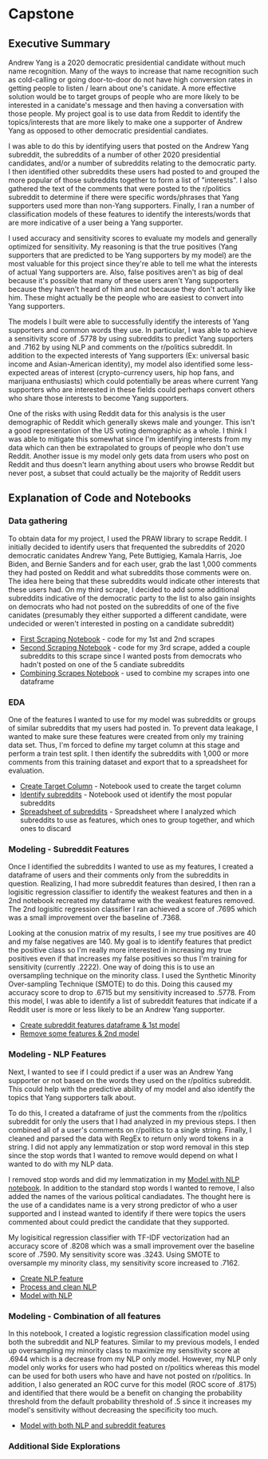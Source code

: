 # Capstone

## Executive Summary
Andrew Yang is a 2020 democratic presidential candidate without much name recognition. Many of the ways to increase that name recognition such as cold-calling or going door-to-door do not have high conversion rates in getting people to listen / learn about one's canidate. A more effective solution would be to target groups of people who are more likely to be interested in a canidate's message and then having a conversation with those people. My project goal is to use data from Reddit to identify the topics/interests that are more likely to make one a supporter of Andrew Yang as opposed to other democratic presidential candiates.

I was able to do this by identifying users that posted on the Andrew Yang subreddit, the subreddits of a number of other 2020 presidential candidates, and/or a number of subreddits relating to the democratic party. I then identified other subreddits these users had posted to and grouped the more popular of those subreddits together to form a list of "interests". I also gathered the text of the comments that were posted to the r/politics subreddit to determine if there were specific words/phrases that Yang supporters used more than non-Yang supporters. Finally, I ran a number of classification models of these features to identify the interests/words that are more indicative of a user being a Yang supporter.

I used accuracy and sensitivity scores to evaluate my models and generally optimized for sensitivity. My reasoning is that the true positives (Yang supporters that are predicted to be Yang supporters by my model) are the most valuable for this project since they're able to tell me what the interests of actual Yang supporters are. Also, false positives aren't as big of deal because it's possible that many of these users aren't Yang supporters because they haven't heard of him and not because they don't actually like him. These might actually be the people who are easiest to convert into Yang supporters.

The models I built were able to successfully identify the interests of Yang supporters and common words they use. In particular, I was able to achieve a sensitivity score of .5778 by using subreddits to predict Yang supporters and .7162 by using NLP and comments on the r/politics subreddit. In addition to the expected interests of Yang supporters (Ex: universal basic income and Asian-American identity), my model also identified some less-expected areas of interest (crypto-currency users, hip hop fans, and marijuana enthusiasts) which could potentially be areas where current Yang supporters who are interested in these fields could perhaps convert others who share those interests to become Yang supporters.

One of the risks with using Reddit data for this analysis is the user demographic of Reddit which generally skews male and younger. This isn't a good representation of the US voting demographic as a whole. I think I was able to mitigate this somewhat since I'm identifying interests from my data which can then be extrapolated to groups of people who don't use Reddit. Another issue is my model only gets data from users who post on Reddit and thus doesn't learn anything about users who browse Reddit but never post, a subset that could actually be the majority of Reddit users

## Explanation of Code and Notebooks

### Data gathering
To obtain data for my project, I used the PRAW library to scrape Reddit. I initially decided to identify users that frequented the subreddits of 2020 democratic canidates Andrew Yang, Pete Buttigieg, Kamala Harris, Joe Biden, and Bernie Sanders and for each user, grab the last 1,000 comments they had posted on Reddit and what subreddits those comments were on. The idea here being that these subreddits would indicate other interests that these users had. On my third scrape, I decided to add some additional subreddits indicative of the democratic party to the list to also gain insights on democrats who had not posted on the subreddits of one of the five canidates (presumably they either supported a different candidate, were undecided or weren't interested in posting on a candidate subreddit)

* [First Scraping Notebook](1_First_Scraping_Notebook.ipynb) - code for my 1st and 2nd scrapes
* [Second Scraping Notebook](2_Second_Scraping_Notebook.ipynb) - code for my 3rd scrape, added a couple subreddits to this scrape since I wanted posts from democrats who hadn't posted on one of the 5 candiate subreddits
* [Combining Scrapes Notebook](3_Combine_Scrapes.ipynb) - used to combine my scrapes into one dataframe

### EDA
One of the features I wanted to use for my model was subreddits or groups of similar subreddits that my users had posted in. To prevent data leakage, I wanted to make sure these features were created from only my training data set. Thus, I'm forced to define my target column at this stage and perform a train test split. I then identify the subreddits with 1,000 or more comments  from this training dataset and export that to a spreadsheet for evaluation.

* [Create Target Column](4_Create_Target_Column.ipynb) - Notebook used to create the target column
* [Identify subreddits](5_Subreddit_Group) - Notebook used ot identify the most popular subreddits
* [Spreadsheet of subreddits](fin_subreddit_group.numbers) - Spreadsheet where I analyzed which subreddits to use as features, which ones to group together, and which ones to discard

### Modeling - Subreddit Features
Once I identified the subreddits I wanted to use as my features, I created a dataframe of users and their comments only from the subreddits in question. Realizing, I had more subreddit features than desired, I then ran a logisitic regression classifier to identify the weakest features and then in a 2nd notebook recreated my dataframe with the weakest features removed. The 2nd logisitic regression classifier I ran achieved a score of .7695 which was a small improvement over the baseline of .7368.

Looking at the conusion matrix of my results, I see my true positives are 40 and my false negatives are 140. My goal is to identify features that predict the positive class so I'm really more interested in increasing my true positives even if that increases my false positives so thus I'm training for sensitivity (currently .2222). One way of doing this is to use an oversampling technique on the minority class. I used the Synthetic Minority Over-sampling Technique (SMOTE) to do this. Doing this caused my accuracy score to drop to .6715 but my sensitivity increased to .5778. From this model, I was able to identify a list of subreddit features that indicate if a Reddit user is more or less likely to be an Andrew Yang supporter.

* [Create subreddit features dataframe & 1st model](6_Subreddit_Features_&_First_Model.ipynb)
* [Remove some features & 2nd model](7_Remove_features_&_2nd_model.ipynb)

### Modeling - NLP Features
Next, I wanted to see if I could predict if a user was an Andrew Yang supporter or not based on the words they used on the r/politics subreddit. This could help with the predictive ability of my model and also identify the topics that Yang supporters talk about.

To do this, I created a dataframe of just the comments from the r/politics subreddit for only the users that I had analyzed in my previous steps. I then combined all of a user's comments on r/politics to a single string. Finally, I cleaned and parsed the data with RegEx to return only word tokens in a string. I did not apply any lemmatization or stop word removal in this step since the stop words that I wanted to remove would depend on what I wanted to do with my NLP data.

I removed stop words and did my lemmatization in my [Model with NLP notebook](10_NLP_model.ipynb). In addition to the standard stop words I wanted to remove, I also added the names of the various political candiadates. The thought here is the use of a candidates name is a very strong predictor of who a user supported and I instead wanted to identify if there were topics the users commented about could predict the candidate that they supported. 

My logisitical regression classifier with TF-IDF vectorization had an accuracy score of .8208 which was a small improvement over the baseline score of .7590. My sensitivity score was .3243. Using SMOTE to oversample my minority class, my sensitivity score increased to .7162.

* [Create NLP feature](8_Create_NLP_features.ipynb)
* [Process and clean NLP](9_Process_&_Clean_NLP.ipynb)
* [Model with NLP](10_NLP_model.ipynb)

### Modeling - Combination of all features
In this notebook, I created a logistic regression classification model using both the subreddit and NLP features. Similar to my previous models, I ended up oversampling my minority class to maximize my sensitivity score at .6944 which is a decrease from my NLP only model. However, my NLP only model only works for users who had posted on r/politics whereas this model can be used for both users who have and have not posted on r/politics. In addition, I also generated an ROC curve for this model (ROC score of .8175) and identified that there would be a benefit on changing the probability threshold from the default probability threshold of .5 since it increases my model's sensitivity without decreasing the specificity too much.

* [Model with both NLP and subreddit features](11_Model_subreddit_&_NLP.ipynb)

### Additional Side Explorations



